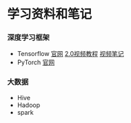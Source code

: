 # 学习资料和笔记
### 深度学习框架
+ Tensorflow [官网](https://tensorflow.google.cn/) [2.0视频教程](https://www.bilibili.com/video/av79196096) [视频笔记](https://github.com/AllenLMN/goodgoodstudy/blob/master/notes/tf.md)
+ PyTorch [官网](https://pytorch.org/)
### 大数据
+ Hive
+ Hadoop
+ spark

